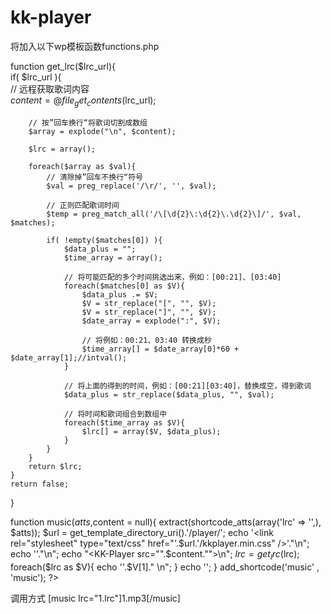 # kk-player




将加入以下wp模板函数functions.php



function get_lrc($lrc_url){   
    if( $lrc_url ){   
        // 远程获取歌词内容   
        $content = @file_get_contents($lrc_url);   
           
        // 按”回车换行“将歌词切割成数组   
        $array = explode("\n", $content);
		
        $lrc = array();   
  
        foreach($array as $val){   
            // 清除掉”回车不换行“符号   
            $val = preg_replace('/\r/', '', $val);   
               
            // 正则匹配歌词时间   
            $temp = preg_match_all('/\[\d{2}\:\d{2}\.\d{2}\]/', $val, $matches); 
			
            if( !empty($matches[0]) ){   
                $data_plus = "";   
                $time_array = array();   
                   
                // 将可能匹配的多个时间挑选出来，例如：[00:21]、[03:40]   
                foreach($matches[0] as $V){   
                    $data_plus .= $V;   
                    $V = str_replace("[", "", $V);   
                    $V = str_replace("]", "", $V);   
                    $date_array = explode(":", $V);   
                    
                    // 将例如：00:21、03:40 转换成秒   
                    $time_array[] = $date_array[0]*60 + $date_array[1];//intval();   
                }   
  
                // 将上面的得到的时间，例如：[00:21][03:40]，替换成空，得到歌词   
                $data_plus = str_replace($data_plus, "", $val);   
                   
                // 将时间和歌词组合到数组中   
                foreach($time_array as $V){   
                    $lrc[] = array($V, $data_plus);   
                }
            }   
        }    
        return $lrc;   
    }   
    return false;   
}   

function music($atts,$content = null){
	extract(shortcode_atts(array('lrc' => '',), $atts));
	$url = get_template_directory_uri().'/player/';
	echo '<link rel="stylesheet" type="text/css" href="'.$url.'/kkplayer.min.css" />'."\n";
	echo '<script type="text/javascript" src="'.$url.'/kkplayer.min.js" async defer></script>'."\n";
    echo "<KK-Player src=\"".$content."\">\n";
	$lrc = get_lrc($lrc);
	foreach($lrc as $V){
	 echo '<Lyric Time="'.$V[0].'">'.$V[1]."</Lyric> \n";
	}
	echo '</KK-Player>';
}
add_shortcode('music' , 'music');
?>



调用方式
[music lrc="1.lrc"]1.mp3[/music]
